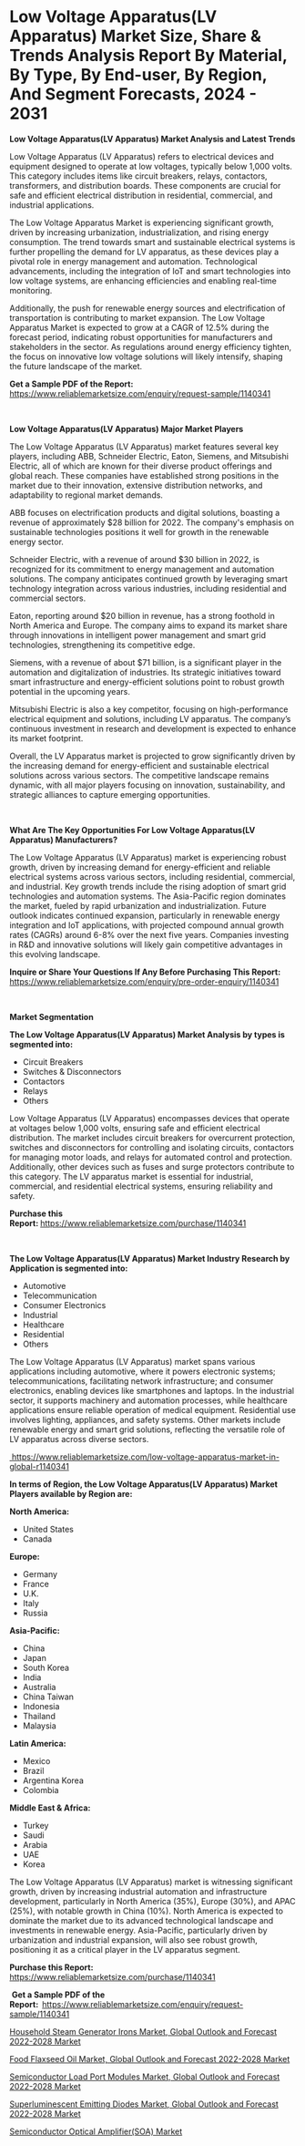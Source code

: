 <p><h1>Low Voltage Apparatus(LV Apparatus) Market Size, Share & Trends Analysis Report By Material, By Type, By End-user, By Region, And Segment Forecasts, 2024 - 2031</h1></p><p><strong>Low Voltage Apparatus(LV Apparatus) Market Analysis and Latest Trends</strong></p>
<p><p>Low Voltage Apparatus (LV Apparatus) refers to electrical devices and equipment designed to operate at low voltages, typically below 1,000 volts. This category includes items like circuit breakers, relays, contactors, transformers, and distribution boards. These components are crucial for safe and efficient electrical distribution in residential, commercial, and industrial applications.</p><p>The Low Voltage Apparatus Market is experiencing significant growth, driven by increasing urbanization, industrialization, and rising energy consumption. The trend towards smart and sustainable electrical systems is further propelling the demand for LV apparatus, as these devices play a pivotal role in energy management and automation. Technological advancements, including the integration of IoT and smart technologies into low voltage systems, are enhancing efficiencies and enabling real-time monitoring.</p><p>Additionally, the push for renewable energy sources and electrification of transportation is contributing to market expansion. The Low Voltage Apparatus Market is expected to grow at a CAGR of 12.5% during the forecast period, indicating robust opportunities for manufacturers and stakeholders in the sector. As regulations around energy efficiency tighten, the focus on innovative low voltage solutions will likely intensify, shaping the future landscape of the market.</p></p>
<p><strong>Get a Sample PDF of the Report:&nbsp;</strong> <a href="https://www.reliablemarketsize.com/enquiry/request-sample/1140341?utm_campaign=1105&utm_medium=2&utm_source=Github&utm_content=ia&utm_term=14102024&utm_id=low-voltage-apparatuslv-apparatus">https://www.reliablemarketsize.com/enquiry/request-sample/1140341</a></p>
<p>&nbsp;</p>
<p><strong>Low Voltage Apparatus(LV Apparatus) Major Market Players</strong></p>
<p><p>The Low Voltage Apparatus (LV Apparatus) market features several key players, including ABB, Schneider Electric, Eaton, Siemens, and Mitsubishi Electric, all of which are known for their diverse product offerings and global reach. These companies have established strong positions in the market due to their innovation, extensive distribution networks, and adaptability to regional market demands.</p><p>ABB focuses on electrification products and digital solutions, boasting a revenue of approximately $28 billion for 2022. The company's emphasis on sustainable technologies positions it well for growth in the renewable energy sector.</p><p>Schneider Electric, with a revenue of around $30 billion in 2022, is recognized for its commitment to energy management and automation solutions. The company anticipates continued growth by leveraging smart technology integration across various industries, including residential and commercial sectors.</p><p>Eaton, reporting around $20 billion in revenue, has a strong foothold in North America and Europe. The company aims to expand its market share through innovations in intelligent power management and smart grid technologies, strengthening its competitive edge.</p><p>Siemens, with a revenue of about $71 billion, is a significant player in the automation and digitalization of industries. Its strategic initiatives toward smart infrastructure and energy-efficient solutions point to robust growth potential in the upcoming years.</p><p>Mitsubishi Electric is also a key competitor, focusing on high-performance electrical equipment and solutions, including LV apparatus. The company’s continuous investment in research and development is expected to enhance its market footprint.</p><p>Overall, the LV Apparatus market is projected to grow significantly driven by the increasing demand for energy-efficient and sustainable electrical solutions across various sectors. The competitive landscape remains dynamic, with all major players focusing on innovation, sustainability, and strategic alliances to capture emerging opportunities.</p></p>
<p>&nbsp;</p>
<p><strong>What Are The Key Opportunities For Low Voltage Apparatus(LV Apparatus) Manufacturers?</strong></p>
<p><p>The Low Voltage Apparatus (LV Apparatus) market is experiencing robust growth, driven by increasing demand for energy-efficient and reliable electrical systems across various sectors, including residential, commercial, and industrial. Key growth trends include the rising adoption of smart grid technologies and automation systems. The Asia-Pacific region dominates the market, fueled by rapid urbanization and industrialization. Future outlook indicates continued expansion, particularly in renewable energy integration and IoT applications, with projected compound annual growth rates (CAGRs) around 6-8% over the next five years. Companies investing in R&D and innovative solutions will likely gain competitive advantages in this evolving landscape.</p></p>
<p><strong>Inquire or Share Your Questions If Any Before Purchasing This Report:</strong> <a href="https://www.reliablemarketsize.com/enquiry/pre-order-enquiry/1140341?utm_campaign=1105&utm_medium=2&utm_source=Github&utm_content=ia&utm_term=14102024&utm_id=low-voltage-apparatuslv-apparatus">https://www.reliablemarketsize.com/enquiry/pre-order-enquiry/1140341</a></p>
<p>&nbsp;</p>
<p><strong>Market Segmentation</strong></p>
<p><strong>The Low Voltage Apparatus(LV Apparatus) Market Analysis by types is segmented into:</strong></p>
<p><ul><li>Circuit Breakers</li><li>Switches & Disconnectors</li><li>Contactors</li><li>Relays</li><li>Others</li></ul></p>
<p><p>Low Voltage Apparatus (LV Apparatus) encompasses devices that operate at voltages below 1,000 volts, ensuring safe and efficient electrical distribution. The market includes circuit breakers for overcurrent protection, switches and disconnectors for controlling and isolating circuits, contactors for managing motor loads, and relays for automated control and protection. Additionally, other devices such as fuses and surge protectors contribute to this category. The LV apparatus market is essential for industrial, commercial, and residential electrical systems, ensuring reliability and safety.</p></p>
<p><strong>Purchase this Report:&nbsp;</strong><a href="https://www.reliablemarketsize.com/purchase/1140341?utm_campaign=1105&utm_medium=2&utm_source=Github&utm_content=ia&utm_term=14102024&utm_id=low-voltage-apparatuslv-apparatus">https://www.reliablemarketsize.com/purchase/1140341</a></p>
<p>&nbsp;</p>
<p><strong>The Low Voltage Apparatus(LV Apparatus) Market Industry Research by Application is segmented into:</strong></p>
<p><ul><li>Automotive</li><li>Telecommunication</li><li>Consumer Electronics</li><li>Industrial</li><li>Healthcare</li><li>Residential</li><li>Others</li></ul></p>
<p><p>The Low Voltage Apparatus (LV Apparatus) market spans various applications including automotive, where it powers electronic systems; telecommunications, facilitating network infrastructure; and consumer electronics, enabling devices like smartphones and laptops. In the industrial sector, it supports machinery and automation processes, while healthcare applications ensure reliable operation of medical equipment. Residential use involves lighting, appliances, and safety systems. Other markets include renewable energy and smart grid solutions, reflecting the versatile role of LV apparatus across diverse sectors.</p></p>
<p><a href="https://www.reliablemarketsize.com/low-voltage-apparatus-market-in-global-r1140341?utm_campaign=1105&utm_medium=2&utm_source=Github&utm_content=ia&utm_term=14102024&utm_id=low-voltage-apparatuslv-apparatus">&nbsp;https://www.reliablemarketsize.com/low-voltage-apparatus-market-in-global-r1140341</a></p>
<p><strong>In terms of Region, the Low Voltage Apparatus(LV Apparatus) Market Players available by Region are:</strong></p>
<p>
    <p> <strong> North America: </strong>
        <ul>
            <li>United States</li>
            <li>Canada</li>
        </ul>
        </p> 
    <p> <strong> Europe: </strong>
        <ul>
            <li>Germany</li>
            <li>France</li>
            <li>U.K.</li>
            <li>Italy</li>
            <li>Russia</li>
        </ul>
        </p> 
    <p> <strong> Asia-Pacific: </strong>
        <ul>
            <li>China</li>
            <li>Japan</li>
            <li>South Korea</li>
            <li>India</li>
            <li>Australia</li>
            <li>China Taiwan</li>
            <li>Indonesia</li>
            <li>Thailand</li>
            <li>Malaysia</li>
        </ul>
        </p> 
    <p> <strong> Latin America: </strong>
        <ul>
            <li>Mexico</li>
            <li>Brazil</li>
            <li>Argentina Korea</li>
            <li>Colombia</li>
        </ul>
        </p> 
    <p> <strong> Middle East & Africa: </strong>
        <ul>
            <li>Turkey</li>
            <li>Saudi</li>
            <li>Arabia</li>
            <li>UAE</li>
            <li>Korea</li>
        </ul>
    </p>
    </p>
<p><p>The Low Voltage Apparatus (LV Apparatus) market is witnessing significant growth, driven by increasing industrial automation and infrastructure development, particularly in North America (35%), Europe (30%), and APAC (25%), with notable growth in China (10%). North America is expected to dominate the market due to its advanced technological landscape and investments in renewable energy. Asia-Pacific, particularly driven by urbanization and industrial expansion, will also see robust growth, positioning it as a critical player in the LV apparatus segment.</p></p>
<p><strong>Purchase this Report: </strong><a href="https://www.reliablemarketsize.com/purchase/1140341?utm_campaign=1105&utm_medium=2&utm_source=Github&utm_content=ia&utm_term=14102024&utm_id=low-voltage-apparatuslv-apparatus">https://www.reliablemarketsize.com/purchase/1140341</a></p>
<p>&nbsp;<strong>Get a Sample PDF of the Report:&nbsp;&nbsp;</strong><a href="https://www.reliablemarketsize.com/enquiry/request-sample/1140341?utm_campaign=1105&utm_medium=2&utm_source=Github&utm_content=ia&utm_term=14102024&utm_id=low-voltage-apparatuslv-apparatus">https://www.reliablemarketsize.com/enquiry/request-sample/1140341</a></p>
<p><strong></strong></p>
<p><p><a href="https://www.linkedin.com/pulse/household-steam-generator-irons-market-global-outlook-forecast-bilue?utm_campaign=1105&utm_medium=2&utm_source=Github&utm_content=ia&utm_term=14102024&utm_id=low-voltage-apparatuslv-apparatus">Household Steam Generator Irons Market, Global Outlook and Forecast 2022-2028 Market</a></p><p><a href="https://www.linkedin.com/pulse/investing-food-flaxseed-oil-market-global-outlook-forecast-hg6re?utm_campaign=1105&utm_medium=2&utm_source=Github&utm_content=ia&utm_term=14102024&utm_id=low-voltage-apparatuslv-apparatus">Food Flaxseed Oil Market, Global Outlook and Forecast 2022-2028 Market</a></p><p><a href="https://www.linkedin.com/pulse/insights-semiconductor-load-port-modules-market-global-outlook-s6yse?utm_campaign=1105&utm_medium=2&utm_source=Github&utm_content=ia&utm_term=14102024&utm_id=low-voltage-apparatuslv-apparatus">Semiconductor Load Port Modules Market, Global Outlook and Forecast 2022-2028 Market</a></p><p><a href="https://www.linkedin.com/pulse/digital-transformation-superluminescent-emitting-diodes-market-oi4ff?utm_campaign=1105&utm_medium=2&utm_source=Github&utm_content=ia&utm_term=14102024&utm_id=low-voltage-apparatuslv-apparatus">Superluminescent Emitting Diodes Market, Global Outlook and Forecast 2022-2028 Market</a></p><p><a href="https://github.com/NorbertYates/Market-Research-Report-List-7/blob/main/semiconductor-optical-amplifiersoa-market.md?utm_campaign=1105&utm_medium=2&utm_source=Github&utm_content=ia&utm_term=14102024&utm_id=low-voltage-apparatuslv-apparatus">Semiconductor Optical Amplifier(SOA) Market</a></p></p>